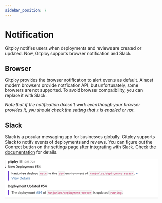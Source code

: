 ```yaml
---
sidebar_position: 7
---
```


# Notification

Gitploy notifies users when deployments and reviews are created or updated. Now, Gitploy supports browser notification and Slack.

## Browser

Gitploy provides the browser notification to alert events as default. Almost modern browsers provide [notification API](https://developer.mozilla.org/ko/docs/Web/API/notification), but unfortunately, some browsers are not supported. To avoid browser compatibility, you can replace it with Slack.

*Note that if the notification doesn't work even though your browser provides it, you should check the setting that it is enabled or not.*


## Slack

Slack is a popular messaging app for businesses globally. Gitploy supports Slack to notify events of deployments and reviews. You can figure out the Connect button on the settings page after integrating with Slack. Check [the documentation](../tasks/integration.md) for details.

![Slack Notification](../../static/img/docs/slack-notification.png)